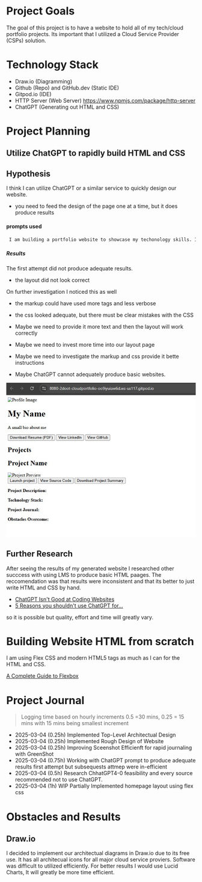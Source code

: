# Project Goals

The goal of this project is to have a website to hold all of my tech/cloud portfolio projects.
Its important that I utilized a Cloud Service Provider (CSPs) solution. 

# Technology Stack

- Draw.io (Diagramming)
- Github (Repo) and GitHub.dev (Static IDE)
- Gitpod.io (IDE)
- HTTP Server (Web Server) https://www.npmjs.com/package/http-server
- ChatGPT (Generating out HTML and CSS)



# Project Planning

## Utilize ChatGPT to rapidly build HTML and CSS 

## Hypothesis 

I think I can utilize ChatGPT or a similar service to quickly design our website. 

- you need to feed the design of the page one at a time, but it does produce results

#### prompts used

```txt
 I am building a portfolio website to showcase my techonology skills. I would like to create HTML markup and CSS for the designs provides. Please use flexbox and dont use absolutes or fixed values. I will provide you an image, and then I only wan the html back first. After I provided you all of my images, I will then ask for the css which will be applied to all pages. 
```
##### Results
The first attempt did not produce adequate results.
- the layout did not look correct

On further investigation I noticed this as well 
- the markup could have used more tags and less verbose
- the css looked adequate, but there must be clear mistakes with the CSS 




- Maybe we need to provide it more text and then the layout will work correctly
- Maybe we need to invest more time into our layout page
- Maybe we need to investigate the markup and css provide it bette instructions
- Maybe ChatGPT cannot adequately produce basic websites.


![Best Sample](docs/assets/2025-03-04%20Project.jpg)

## Further Research 

After seeing the results of my generated website I researched other succcess with using LMS to produce basic HTML paages.
The reccomendation was that results were inconsistent and that its better to just write HTML and CSS by hand.

- [ChatGPT Isn't Good at Coding Websites](https://medium.com/@alexagboolacodes/chatgpt-sucks-at-coding-websites-86420daa32fb)
- [5 Reasons you shouldn't use ChatGPT for...](https://good2bsocial.com/5-reasons-you-shouldnt-use-chatgpt-to-create-your-law-firms-website-content/) 


so it is possible but quality, effort and time will greatly vary. 

# Building Website HTML from scratch 

I am using Flex CSS and modern HTML5 tags as much as I can for the HTML and CSS.

[A Complete Guide to Flexbox](https://css-tricks.com/snippets/css/a-guide-to-flexbox/)

# Project Journal

> Logging time based on hourly increments 0.5 =30 mins, 0.25 = 15 mins with 15 mins being smallest increment

- 2025-03-04 (0.25h) Implemented Top-Level Architectual Design 
- 2025-03-04 (0.25h) Implemented Rough Design of Website 
- 2025-03-04 (0.25h) Improving Sceenshot Efficienft for rapid journaling with GreenShot
- 2025-03-04 (0.75h) Working with ChatGPT prompt to produce adequate results first attempt but subsequests attmep were in-efficient
- 2025-03-04 (0.5h) Research ChhatGPT4-0 feasibility and every source recommended not to use ChatGPT.
- 2025-03-04 (1h) WIP Partially Implemented homepage layout using flex css


# Obstacles and Results

## Draw.io 

I decided to implement our architectual diagrams in Draw.io due to its free use. It has all architecual icons for all major cloud service proviers. Software was difficult to utilized efficiently. For better results I would use Lucid Charts, It will greatly be more time efficient. 